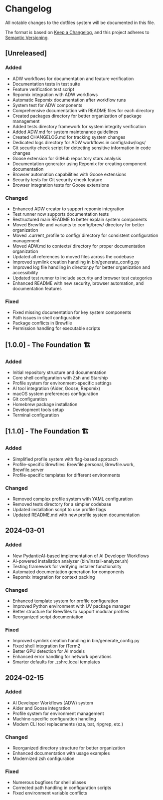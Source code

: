 # Changelog

All notable changes to the dotfiles system will be documented in this file.

The format is based on [Keep a Changelog](https://keepachangelog.com/en/1.0.0/),
and this project adheres to [Semantic Versioning](https://semver.org/spec/v2.0.0.html).

## [Unreleased]

### Added
- ADW workflows for documentation and feature verification
- Documentation tests in test suite
- Feature verification test script
- Repomix integration with ADW workflows
- Automatic Repomix documentation after workflow runs
- System test for ADW components
- Comprehensive documentation with README files for each directory
- Created packages directory for better organization of package management
- Added tests directory framework for system integrity verification
- Added ADW.md for system maintenance guidelines
- Created CHANGELOG.md for tracking system changes
- Dedicated logs directory for ADW workflows in config/adw/logs/
- Git security check script for detecting sensitive information in code changes
- Goose extension for GitHub repository stars analysis
- Documentation generator using Repomix for creating component documentation
- Browser automation capabilities with Goose extensions
- Security tests for Git security check feature
- Browser integration tests for Goose extensions

### Changed
- Enhanced ADW creator to support repomix integration
- Test runner now supports documentation tests
- Restructured main README to better explain system components
- Moved Brewfile and variants to config/brew/ directory for better organization
- Moved .current_profile to config/ directory for consistent configuration management
- Moved ADW.md to contexts/ directory for proper documentation organization
- Updated all references to moved files across the codebase
- Improved symlink creation handling in bin/generate_config.py
- Improved log file handling in director.py for better organization and accessibility
- Updated test runner to include security and browser test categories
- Enhanced README with new security, browser automation, and documentation features

### Fixed
- Fixed missing documentation for key system components
- Path issues in shell configuration
- Package conflicts in Brewfile
- Permission handling for executable scripts

## [1.0.0] - The Foundation 🏗️

### Added
- Initial repository structure and documentation
- Core shell configuration with Zsh and Starship
- Profile system for environment-specific settings
- AI tool integration (Aider, Goose, Repomix)
- macOS system preferences configuration
- Git configuration
- Homebrew package installation
- Development tools setup
- Terminal configuration

## [1.1.0] - The Foundation 🏗️

### Added
- Simplified profile system with flag-based approach
- Profile-specific Brewfiles: Brewfile.personal, Brewfile.work, Brewfile.server
- Profile-specific templates for different environments

### Changed
- Removed complex profile system with YAML configuration
- Removed tests directory for a simpler codebase
- Updated installation script to use profile flags
- Updated README.md with new profile system documentation

## 2024-03-01

### Added
- New PydanticAI-based implementation of AI Developer Workflows
- AI-powered installation analyzer (bin/install-analyzer.sh)
- Testing framework for verifying installer functionality
- Automated documentation generation for components
- Repomix integration for context packing

### Changed
- Enhanced template system for profile configuration
- Improved Python environment with UV package manager
- Better structure for Brewfiles to support modular profiles
- Reorganized script documentation

### Fixed
- Improved symlink creation handling in bin/generate_config.py
- Fixed shell integration for iTerm2
- Better GPU detection for AI models
- Enhanced error handling for network operations
- Smarter defaults for .zshrc.local templates

## 2024-02-15

### Added
- AI Developer Workflows (ADW) system
- Aider and Goose integration
- Profile system for environment management
- Machine-specific configuration handling
- Modern CLI tool replacements (eza, bat, ripgrep, etc.)

### Changed
- Reorganized directory structure for better organization
- Enhanced documentation with usage examples
- Modernized zsh configuration

### Fixed
- Numerous bugfixes for shell aliases
- Corrected path handling in configuration scripts
- Fixed environment variable conflicts 